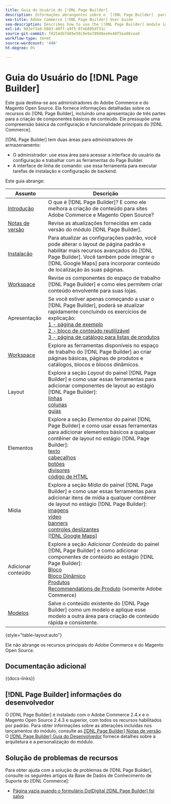 ```yaml
---
title: Guia do Usuário do [!DNL Page Builder]
description: Informações abrangentes sobre o  [!DNL Page Builder]  para administradores do Adobe Commerce e do Magento Open Source.
seo-title: Adobe Commerce [!DNL Page Builder] User Guide
seo-description: Describes how to use the [!DNL Page Builder] module in Adobe Commerce or Magento Open Source.
exl-id: 983ef3a8-b803-40ff-a9f5-07eb895df31c
source-git-commit: f8254db7d69e58c8e9a78948ee6e40f5ea88cea0
workflow-type: tm+mt
source-wordcount: '440'
ht-degree: 0%

---
```


# Guia do Usuário do [!DNL Page Builder]

Este guia destina-se aos administradores do Adobe Commerce e do Magento Open Source. Ela fornece informações detalhadas sobre os recursos do [!DNL Page Builder], incluindo uma apresentação de três partes para a criação de componentes básicos de conteúdo. Ele pressupõe uma compreensão básica da configuração e funcionalidade principais do [!DNL Commerce].

[!DNL Page Builder] tem duas áreas para administradores de armazenamento:

- O administrador: use essa área para acessar a interface do usuário da configuração e trabalhar com as ferramentas do Page Builder.
- A interface de linha de comando: use essa ferramenta para executar tarefas de instalação e configuração de backend.

Este guia abrange:

| Assunto | Descrição |
| ------- | ----------- |
| [Introdução](introduction.md) | O que é [!DNL Page Builder]? E como ele melhora a criação de conteúdo para sites Adobe Commerce e Magento Open Source? |
| [Notas de versão](release-notes.md) | Revise as atualizações fornecidas em cada versão do módulo [!DNL Page Builder]. |
| [Instalação](setup.md) | Para atualizar as configurações padrão, você pode alterar o layout de página padrão e habilitar mais recursos avançados do [!DNL Page Builder]. Você também pode integrar o [!DNL Google Maps] para incorporar conteúdo de localização às suas páginas. |
| [Workspace](workspace.md) | Revise os componentes do espaço de trabalho [!DNL Page Builder] e como eles permitem criar conteúdo envolvente para suas lojas. |
| Apresentação | Se você estiver apenas começando a usar o [!DNL Page Builder], poderá se atualizar rapidamente concluindo os exercícios de explicação:<br>[1 - página de exemplo](1-simple-page.md)<br>[2 - bloco de conteúdo reutilizável](2-blocks.md)<br>[3 - página de catálogo para listas de produtos](3-catalog-content.md) |
| [Workspace](workspace.md) | Explore as ferramentas disponíveis no espaço de trabalho do [!DNL Page Builder] ao criar páginas básicas, páginas de produtos e catálogos, blocos e blocos dinâmicos. |
| Layout | Explore a seção _Layout_ do painel [!DNL Page Builder] e como usar essas ferramentas para adicionar componentes de layout ao estágio [!DNL Page Builder]: <br>[linhas](row.md)<br>[colunas](column.md)<br>[guias](tabs.md) |
| Elementos | Explore a seção _Elementos_ do painel [!DNL Page Builder] e como usar essas ferramentas para adicionar elementos básicos a qualquer contêiner de layout no estágio [!DNL Page Builder]: <br>[texto](text.md)<br>[cabeçalhos](heading.md)<br>[botões](buttons.md)<br>[divisores](divider.md)<br>[código de HTML](html-code.md) |
| Mídia | Explore a seção _Mídia_ do painel [!DNL Page Builder] e como usar essas ferramentas para adicionar itens de mídia a qualquer contêiner de layout no estágio [!DNL Page Builder]: <br>[imagens](image.md)<br>[vídeo](video.md)<br>[banners](banner.md)<br>[controles deslizantes](slider.md)<br>[[!DNL Google Maps]](map.md) |
| Adicionar conteúdo | Explore a seção _Adicionar Conteúdo_ do painel [!DNL Page Builder] e como adicionar componentes de conteúdo ao estágio [!DNL Page Builder]: <br>[Bloco](block.md)<br>[Bloco Dinâmico](dynamic-block.md)<br>[Produtos](products.md)<br>[Recommendations de Produto](recommendations.md) (somente Adobe Commerce) |
| [Modelos](templates.md) | Salve o conteúdo existente do [!DNL Page Builder] como um modelo e aplique esse modelo a outra área para criação de conteúdo rápida e consistente. |

{style="table-layout:auto"}

Ele não abrange os recursos principais do Adobe Commerce e do Magento Open Source.

## Documentação adicional

{{docs-links}}

## [!DNL Page Builder] informações do desenvolvedor

O [!DNL Page Builder] é instalado com o Adobe Commerce 2.4.x e o Magento Open Source 2.4.3 e superior, com todos os recursos habilitados por padrão. Para obter informações sobre as alterações incluídas nos lançamentos do módulo, consulte as [[!DNL Page Builder] Notas de versão](release-notes.md). O [[!DNL Page Builder] Guia do Desenvolvedor](https://developer.adobe.com/commerce/frontend-core/page-builder/) fornece detalhes sobre a arquitetura e a personalização do módulo.

## Solução de problemas de recursos

Para obter ajuda com a solução de problemas de [!DNL Page Builder], consulte os seguintes artigos da Base de Dados de Conhecimento de Suporte do [!DNL Commerce]:

- [Página vazia quando o formulário DotDigital [!DNL Page Builder] foi salvo](https://experienceleague.adobe.com/docs/commerce-knowledge-base/kb/troubleshooting/miscellaneous/magento-2.4.1-empty-page-when-dotdigital-page-builder-form-saved.html)

